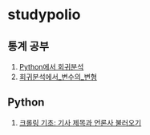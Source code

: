 # studypolio
## 통계 공부

1. [Python에서 회귀분석](Python에서_회귀분석.ipynb)
2. [회귀분석에서_변수의_변형](회귀분석에서_변수의_변형.ipynb)

## Python
1. <a href = 'https://github.com/dataitgirls-yeon/studypolio/blob/main/%E1%84%91%E1%85%A1%E1%84%90%E1%85%A9%E1%87%815%E1%84%8C%E1%85%AE%E1%84%8E%E1%85%A1%20%E1%84%8F%E1%85%B3%E1%84%85%E1%85%A9%E1%86%AF%E1%84%85%E1%85%B5%E1%86%BC%20%E1%84%80%E1%85%AA%E1%84%8C%E1%85%A6.ipynb'>크롤링 기초: 기사 제목과 언론사 불러오기</a>
